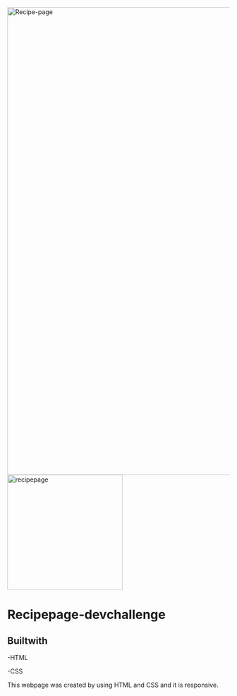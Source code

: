 <img width="1061" alt="Recipe-page" src="https://user-images.githubusercontent.com/120237062/214777287-9c883775-9328-4e40-9266-2daa49bdd2cc.png">


<img width="261" alt="recipepage" src="https://user-images.githubusercontent.com/120237062/214776891-8fcf18bf-694a-49ac-8546-420219211e86.png">


# Recipepage-devchallenge

##  Builtwith

-HTML

-CSS

This webpage was created by using HTML and CSS and it is responsive.
